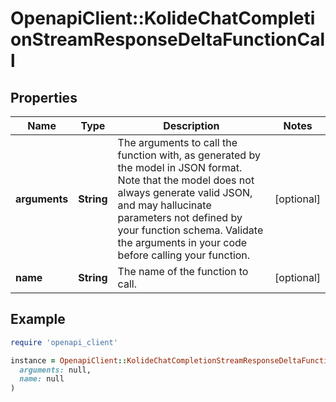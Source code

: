# OpenapiClient::KolideChatCompletionStreamResponseDeltaFunctionCall

## Properties

| Name | Type | Description | Notes |
| ---- | ---- | ----------- | ----- |
| **arguments** | **String** | The arguments to call the function with, as generated by the model in JSON format. Note that the model does not always generate valid JSON, and may hallucinate parameters not defined by your function schema. Validate the arguments in your code before calling your function. | [optional] |
| **name** | **String** | The name of the function to call. | [optional] |

## Example

```ruby
require 'openapi_client'

instance = OpenapiClient::KolideChatCompletionStreamResponseDeltaFunctionCall.new(
  arguments: null,
  name: null
)
```

